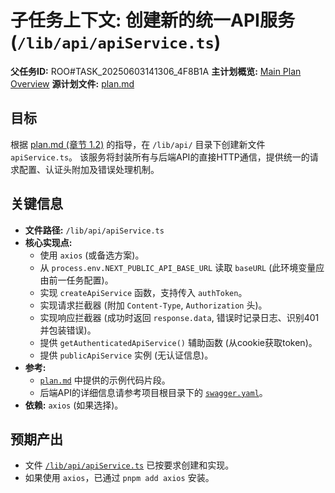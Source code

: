 # 子任务上下文: 创建新的统一API服务 (`/lib/api/apiService.ts`)

**父任务ID:** ROO#TASK_20250603141306_4F8B1A
**主计划概览:** [Main Plan Overview](../../../plans/ROO#TASK_20250603141306_4F8B1A_plan_overview.md)
**源计划文件:** [plan.md](../../../plan.md)

## 目标

根据 [plan.md (章节 1.2)](../../../plan.md#12-创建新的统一api服务--libapiapiservicets) 的指导，在 `/lib/api/` 目录下创建新文件 `apiService.ts`。
该服务将封装所有与后端API的直接HTTP通信，提供统一的请求配置、认证头附加及错误处理机制。

## 关键信息

*   **文件路径:** `/lib/api/apiService.ts`
*   **核心实现点:**
    *   使用 `axios` (或备选方案)。
    *   从 `process.env.NEXT_PUBLIC_API_BASE_URL` 读取 `baseURL` (此环境变量应由前一任务配置)。
    *   实现 `createApiService` 函数，支持传入 `authToken`。
    *   实现请求拦截器 (附加 `Content-Type`, `Authorization` 头)。
    *   实现响应拦截器 (成功时返回 `response.data`, 错误时记录日志、识别401并包装错误)。
    *   提供 `getAuthenticatedApiService()` 辅助函数 (从cookie获取token)。
    *   提供 `publicApiService` 实例 (无认证信息)。
*   **参考:**
    *   [`plan.md`](../../../plan.md) 中提供的示例代码片段。
    *   后端API的详细信息请参考项目根目录下的 [`swagger.yaml`](../../../swagger.yaml)。
*   **依赖:** `axios` (如果选择)。

## 预期产出

*   文件 [`/lib/api/apiService.ts`](../../../lib/api/apiService.ts) 已按要求创建和实现。
*   如果使用 `axios`，已通过 `pnpm add axios` 安装。